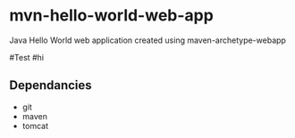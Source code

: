 # mvn-hello-world-web-app
Java Hello World web application created using maven-archetype-webapp

#Test
#hi

## Dependancies
* git
* maven
* tomcat

